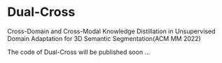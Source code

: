 # Dual-Cross
Cross-Domain and Cross-Modal Knowledge Distillation in Unsupervised Domain Adaptation for 3D Semantic Segmentation(ACM MM 2022)

The code of Dual-Cross will be published soon ...

